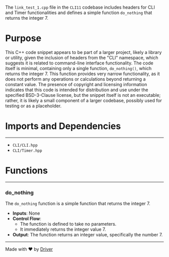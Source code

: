 <!--------------------------------------------------------------------------------->
<!-- IMPORTANT: This file is auto-generated by Driver (https://driver.ai). -------->
<!-- Manual edits may be overwritten on future commits. --------------------------->
<!--------------------------------------------------------------------------------->

The `link_test_1.cpp` file in the `CLI11` codebase includes headers for CLI and Timer functionalities and defines a simple function `do_nothing` that returns the integer 7.

# Purpose
This C++ code snippet appears to be part of a larger project, likely a library or utility, given the inclusion of headers from the "CLI" namespace, which suggests it is related to command-line interface functionality. The code itself is minimal, containing only a single function, `do_nothing()`, which returns the integer 7. This function provides very narrow functionality, as it does not perform any operations or calculations beyond returning a constant value. The presence of copyright and licensing information indicates that this code is intended for distribution and use under the specified BSD-3-Clause license, but the snippet itself is not an executable; rather, it is likely a small component of a larger codebase, possibly used for testing or as a placeholder.
# Imports and Dependencies

---
- `CLI/CLI.hpp`
- `CLI/Timer.hpp`


# Functions

---
### do\_nothing<!-- {{#callable:do_nothing}} -->
The `do_nothing` function is a simple function that returns the integer 7.
- **Inputs**: None
- **Control Flow**:
    - The function is defined to take no parameters.
    - It immediately returns the integer value 7.
- **Output**: The function returns an integer value, specifically the number 7.



---
Made with ❤️ by [Driver](https://www.driver.ai/)
